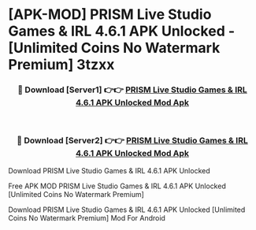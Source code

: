 # [APK-MOD] PRISM Live Studio  Games & IRL 4.6.1 APK Unlocked - [Unlimited Coins No Watermark Premium] 3tzxx



<div align="center">
<h3>🔴 Download [Server1] 👉👉 <a href="https://momento.my/?title=PRISM_Live_Studio__Games_&_IRL_4.6.1_APK_Unlocked">PRISM Live Studio  Games & IRL 4.6.1 APK Unlocked Mod Apk</a></h3><br>

<h3>🔴 Download [Server2] 👉👉 <a href="https://momento.my/?title=PRISM_Live_Studio__Games_&_IRL_4.6.1_APK_Unlocked">PRISM Live Studio  Games & IRL 4.6.1 APK Unlocked Mod Apk</a></h3>
</div>



Download PRISM Live Studio  Games & IRL 4.6.1 APK Unlocked 

Free APK MOD PRISM Live Studio  Games & IRL 4.6.1 APK Unlocked [Unlimited Coins No Watermark Premium]

Download PRISM Live Studio  Games & IRL 4.6.1 APK Unlocked [Unlimited Coins No Watermark Premium] Mod For Android
